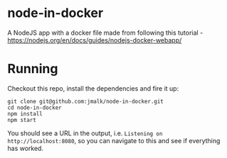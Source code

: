 # node-in-docker
A NodeJS app with a docker file made from following this tutorial - https://nodejs.org/en/docs/guides/nodejs-docker-webapp/

# Running

Checkout this repo, install the dependencies and fire it up:

```
git clone git@github.com:jmalk/node-in-docker.git
cd node-in-docker
npm install
npm start
```

You should see a URL in the output, i.e. `Listening on http://localhost:8080`, so you can navigate to this and see if everything has worked.
